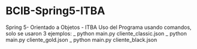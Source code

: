 # BCIB-Spring5-ITBA
 Spring 5- Orientado a Objetos - ITBA
Uso del Programa usando comandos, solo se usaron 3 ejemplos:
_ python main.py cliente_classic.json
_ python main.py cliente_gold.json
_ python main.py cliente_black.json
